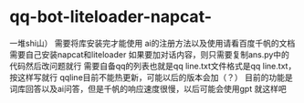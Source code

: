 # qq-bot-liteloader-napcat-
一堆shi山）
需要将库安装完才能使用
ai的注册方法以及使用请看百度千帆的文档
需要自己安装napcat和liteloader
如果要加对话内容，则只需要复制ans.py中的代码然后改问题就行
需要自备qq的列表也就是qq line.txt文件格式是qq line.txt，按这样写就行
qqline目前不能热更新，可能以后的版本会加（？）
目前的功能是词库回答以及ai问答，但是千帆的响应速度很慢，以后可能会使用gpt
就这样吧
